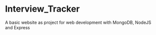 # Interview_Tracker
A basic website as project for web development with MongoDB, NodeJS and Express
